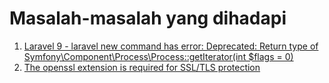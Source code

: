 # Masalah-masalah yang dihadapi

1. [Laravel 9 - laravel new command has error: Deprecated: Return type of Symfony\Component\Process\Process::getIterator(int $flags = 0)](https://stackoverflow.com/questions/71141918/laravel-9-laravel-new-command-has-error-deprecated-return-type-of-symfony-co)
2. [The openssl extension is required for SSL/TLS protection](https://stackoverflow.com/questions/35249620/the-openssl-extension-is-required-for-ssl-tls-protection)

